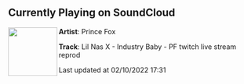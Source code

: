 ## Currently Playing on SoundCloud

[<img align="left" width="100" src="https://i1.sndcdn.com/artworks-H6M91nVgq3EKOYzc-Aq8XpQ-t500x500.jpg">](https://soundcloud.com/princefoxmusic/industry-baby-pf-twitch-live-stream-reprod)

**Artist**: Prince Fox 

**Track**: Lil Nas X - Industry Baby - PF twitch live stream reprod

Last updated at 02/10/2022 17:31

